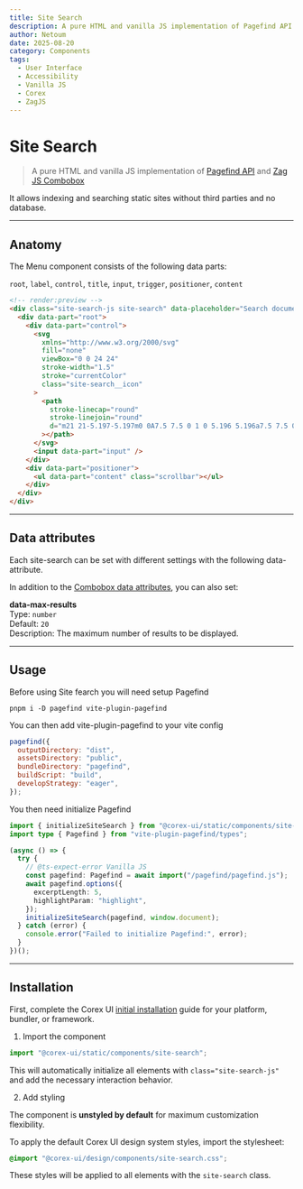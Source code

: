 ```yaml
---
title: Site Search
description: A pure HTML and vanilla JS implementation of Pagefind API and Zag JS Combobox
author: Netoum
date: 2025-08-20
category: Components
tags:
  - User Interface
  - Accessibility
  - Vanilla JS
  - Corex
  - ZagJS
---
```


# Site Search

> A pure HTML and vanilla JS implementation of [Pagefind API](https://pagefind.app/) and [Zag JS Combobox](https://zagjs.com/components/react/combobox)

It allows indexing and searching static sites without third parties and no database.

---

## Anatomy

The Menu component consists of the following data parts:

`root`, `label`, `control`, `title`, `input`, `trigger`, `positioner`, `content`

```html
<!-- render:preview -->
<div class="site-search-js site-search" data-placeholder="Search documentation">
  <div data-part="root">
    <div data-part="control">
      <svg
        xmlns="http://www.w3.org/2000/svg"
        fill="none"
        viewBox="0 0 24 24"
        stroke-width="1.5"
        stroke="currentColor"
        class="site-search__icon"
      >
        <path
          stroke-linecap="round"
          stroke-linejoin="round"
          d="m21 21-5.197-5.197m0 0A7.5 7.5 0 1 0 5.196 5.196a7.5 7.5 0 0 0 10.607 10.607Z"
        ></path>
      </svg>
      <input data-part="input" />
    </div>
    <div data-part="positioner">
      <ul data-part="content" class="scrollbar"></ul>
    </div>
  </div>
</div>
```

---

## Data attributes

Each site-search can be set with different settings with the following data-attribute.

In addition to the [Combobox data attributes](/components/combobox), you can also set:

**data-max-results**  
Type: `number`  
Default: `20`  
Description: The maximum number of results to be displayed.

---

## Usage

Before using Site fearch you will need setup Pagefind

`pnpm i -D pagefind vite-plugin-pagefind`

You can then add vite-plugin-pagefind to your vite config

```js
pagefind({
  outputDirectory: "dist",
  assetsDirectory: "public",
  bundleDirectory: "pagefind",
  buildScript: "build",
  developStrategy: "eager",
});
```

You then need initialize Pagefind

```ts
import { initializeSiteSearch } from "@corex-ui/static/components/site-search";
import type { Pagefind } from "vite-plugin-pagefind/types";

(async () => {
  try {
    // @ts-expect-error Vanilla JS
    const pagefind: Pagefind = await import("/pagefind/pagefind.js");
    await pagefind.options({
      excerptLength: 5,
      highlightParam: "highlight",
    });
    initializeSiteSearch(pagefind, window.document);
  } catch (error) {
    console.error("Failed to initialize Pagefind:", error);
  }
})();
```

---

## Installation

First, complete the Corex UI [initial installation](/installation/introduction) guide for your platform, bundler, or framework.

1. Import the component

```ts
import "@corex-ui/static/components/site-search";
```

This will automatically initialize all elements with `class="site-search-js"` and add the necessary interaction behavior.

2. Add styling

The component is **unstyled by default** for maximum customization flexibility.

To apply the default Corex UI design system styles, import the stylesheet:

```css
@import "@corex-ui/design/components/site-search.css";
```

These styles will be applied to all elements with the `site-search` class.
